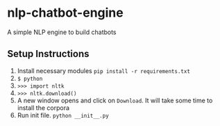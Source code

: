 # nlp-chatbot-engine
A simple NLP engine to build chatbots

## Setup Instructions


1. Install necessary modules `pip install -r requirements.txt`
2. `$ python`
3. `>>> import nltk`
4. `>>> nltk.download()`
5. A new window opens and click on `Download`. It will take some time to install the corpora
6. Run init file. `python __init__.py`
